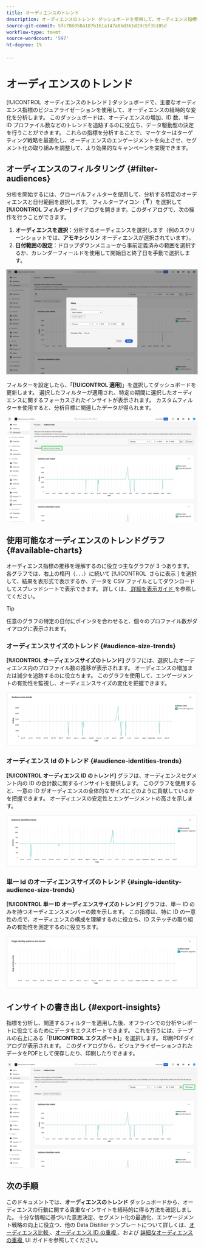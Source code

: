 ```yaml
---
title: オーディエンスのトレンド
description: オーディエンスのトレンド ダッシュボードを使用して、オーディエンス指標を経時的に追跡および分析する方法を説明します。 オーディエンスフィルターを設定し、サイズと ID のトレンドを分析し、データ駆動型の決定のインサイトを書き出します。
source-git-commit: 5fc786058a187b161a147a8bd361d19c5f35105d
workflow-type: tm+mt
source-wordcount: '597'
ht-degree: 1%

---
```


# オーディエンスのトレンド

[!UICONTROL &#x200B; オーディエンスのトレンド &#x200B;] ダッシュボードで、主要なオーディエンス指標のビジュアライゼーションを使用して、オーディエンスの経時的な変化を分析します。 このダッシュボードは、オーディエンスの増加、ID 数、単一 ID プロファイル数などのトレンドを追跡するのに役立ち、データ駆動型の決定を行うことができます。 これらの指標を分析することで、マーケターはターゲティング戦略を最適化し、オーディエンスのエンゲージメントを向上させ、セグメント化の取り組みを調整して、より効果的なキャンペーンを実現できます。

## オーディエンスのフィルタリング {#filter-audiences}

分析を開始するには、グローバルフィルターを使用して、分析する特定のオーディエンスと日付範囲を選択します。 フィルターアイコン（![&#x200B; フィルターアイコンを選択します。](../../../images/icons/filter-icon-white.png)）を選択して **[!UICONTROL フィルター]** ダイアログを開きます。このダイアログで、次の操作を行うことができます。

1. **オーディエンスを選択**：分析するオーディエンスを選択します（例のスクリーンショットでは、**アモキシシリン** オーディエンスが選択されています）。
1. **日付範囲の設定**：ドロップダウンメニューから事前定義済みの範囲を選択するか、カレンダーフィールドを使用して開始日と終了日を手動で選択します。

![&#x200B; オーディエンスのトレンド ダッシュボードのフィルターダイアログ。](../../images/sql-insights-query-pro-mode/templates/audience-trends-filters.png)

フィルターを設定したら、「**[!UICONTROL 適用]**」を選択してダッシュボードを更新します。 選択したフィルターが適用され、特定の期間に選択したオーディエンスに関するフォーカスされたインサイトが表示されます。 カスタムフィルターを使用すると、分析目標に関連したデータが得られます。

![&#x200B; アモキシリンセグメントフィルターが適用され、ハイライト表示されたオーディエンスのトレンド ダッシュボード &#x200B;](../../images/sql-insights-query-pro-mode/templates/audience-trends-applied-filters.png)

## 使用可能なオーディエンスのトレンドグラフ {#available-charts}

オーディエンス指標の推移を理解するのに役立つ主なグラフが 3 つあります。 各グラフでは、右上の楕円（`...`）に続いて [!UICONTROL &#x200B; さらに表示 &#x200B;] を選択して、結果を表形式で表示するか、データを CSV ファイルとしてダウンロードしてスプレッドシートで表示できます。 詳しくは、[&#x200B; 詳細を表示ガイド &#x200B;](../view-more.md) を参照してください。

>[!TIP]
>
>任意のグラフの特定の日付にポインタを合わせると、個々のプロファイル数がダイアログに表示されます。

### オーディエンスサイズのトレンド {#audience-size-trends}

**[!UICONTROL オーディエンスサイズのトレンド]** グラフには、選択したオーディエンス内のプロファイル数の推移が表示されます。 オーディエンスの増加または減少を追跡するのに役立ちます。 このグラフを使用して、エンゲージメントの有効性を監視し、オーディエンスサイズの変化を把握できます。

![&#x200B; オーディエンスサイズのトレンドグラフ。](../../images/sql-insights-query-pro-mode/templates/audience-size-trends-chart.png)

### オーディエンス Id のトレンド {#audience-identities-trends}

**[!UICONTROL オーディエンス ID のトレンド]** グラフは、オーディエンスセグメント内の ID の合計数に関するインサイトを提供します。 このグラフを使用すると、一意の ID がオーディエンスの全体的なサイズにどのように貢献しているかを把握できます。 オーディエンスの安定性とエンゲージメントの高さを示します。

![&#x200B; オーディエンス ID のトレンドグラフ。](../../images/sql-insights-query-pro-mode/templates/audience-identities-trends.png)

### 単一 Id のオーディエンスサイズのトレンド {#single-identity-audience-size-trends}

**[!UICONTROL 単一 ID オーディエンスサイズのトレンド]** グラフは、単一 ID のみを持つオーディエンスメンバーの数を示します。 この指標は、特に ID の一意性の点で、オーディエンスの構成を理解するのに役立ち、ID ステッチの取り組みの有効性を測定するのに役立ちます。

![&#x200B; 単一 ID のオーディエンスサイズのトレンドグラフ。](../../images/sql-insights-query-pro-mode/templates/single-identity-audience-size-trends.png)

## インサイトの書き出し {#export-insights}

指標を分析し、関連するフィルターを適用した後、オフラインでの分析やレポートに役立てるためにデータをエクスポートできます。 これを行うには、テーブルの右上にある「**[!UICONTROL エクスポート]**」を選択します。 印刷PDFダイアログが表示されます。 このダイアログから、ビジュアライゼーションされたデータをPDFとして保存したり、印刷したりできます。

![&#x200B; 書き出しがハイライト表示されたオーディエンスのトレンドダッシュボード。](../../images/sql-insights-query-pro-mode/templates/audience-trends-export.png)

## 次の手順

このドキュメントでは、**オーディエンスのトレンド** ダッシュボードから、オーディエンスの行動に関する貴重なインサイトを経時的に得る方法を確認しました。 十分な情報に基づいた意思決定、セグメント化の最適化、エンゲージメント戦略の向上に役立つ、他の Data Distiller テンプレートについて詳しくは、[&#x200B; オーディエンス比較 &#x200B;](./comparison.md)、[&#x200B; オーディエンス ID の重複 &#x200B;](./identity-overlaps.md)、および [&#x200B; 詳細なオーディエンスの重複 &#x200B;](./overlaps.md) UI ガイドを参照してください。
